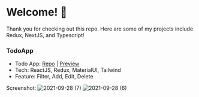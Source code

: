 # Welcome! 👋

Thank you for checking out this repo. Here are some of my projects include Redux, NextJS, and Typescript!

### TodoApp
- Todo App: [Repo](https://github.com/priopambudi/reactjs-exploration/tree/todoappv2) | [Preview](https://todo-halocoders.herokuapp.com/)
- Tech: ReactJS, Redux, MaterialUI, Tailwind
- Feature: Filter, Add, Edit, Delete

Screenshot:
![2021-09-28 (7)](https://user-images.githubusercontent.com/38320169/135070237-f2609c79-ab03-4c70-bf89-e59b6780519f.png)
![2021-09-28 (6)](https://user-images.githubusercontent.com/38320169/135070229-bb670ae0-592c-43b9-905e-0a51ef252e53.png)


